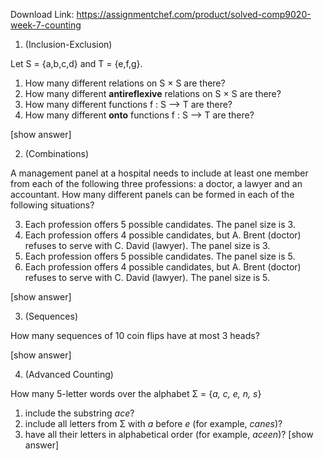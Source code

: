 Download Link: https://assignmentchef.com/product/solved-comp9020-week-7-counting
<br>
<ol>

 <li>(Inclusion-Exclusion)</li>

</ol>

Let S = {a,b,c,d} and T = {e,f,g}.

<ol>

 <li>How many different relations on S × S are there?</li>

 <li>How many different <strong>antireflexive</strong> relations on S × S are there?</li>

 <li>How many different functions f : S ⟶ T are there?</li>

 <li>How many different <strong>onto</strong> functions f : S ⟶ T are there?</li>

</ol>

[show answer]

<ol start="2">

 <li>(Combinations)</li>

</ol>

A management panel at a hospital needs to include at least one member from each of the following three professions: a doctor, a lawyer and an accountant. How many different panels can be formed in each of the following situations?

<ol start="3">

 <li>Each profession offers 5 possible candidates. The panel size is 3.</li>

 <li>Each profession offers 4 possible candidates, but A. Brent (doctor) refuses to serve with C. David (lawyer). The panel size is 3.</li>

 <li>Each profession offers 5 possible candidates. The panel size is 5.</li>

 <li>Each profession offers 4 possible candidates, but A. Brent (doctor) refuses to serve with C. David (lawyer). The panel size is 5.</li>

</ol>

[show answer]

<ol start="3">

 <li>(Sequences)</li>

</ol>

How many sequences of 10 coin flips have at most 3 heads?

[show answer]

<ol start="4">

 <li>(Advanced Counting)</li>

</ol>

How many 5-letter words over the alphabet Σ = {<em>a, c, e, n, s</em>}

<ol>

 <li>include the substring <em>ace</em>?</li>

 <li>include all letters from Σ with <em>a</em> before <em>e</em> (for example, <em>canes</em>)?</li>

 <li>have all their letters in alphabetical order (for example, <em>aceen</em>)? [show answer]</li>

</ol>